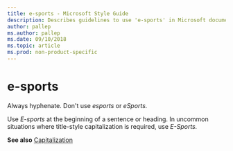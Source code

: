```yaml
---
title: e-sports - Microsoft Style Guide
description: Describes guidelines to use 'e-sports' in Microsoft documents and provides alternate examples.
author: pallep
ms.author: pallep
ms.date: 09/10/2018
ms.topic: article
ms.prod: non-product-specific
---
```


# e-sports

Always hyphenate. Don't use *esports* or *eSports.*

Use *E-sports* at the beginning of a sentence or heading. In uncommon situations where title-style capitalization 
is required, use *E-Sports.*

**See also** [Capitalization](~/capitalization.md)
